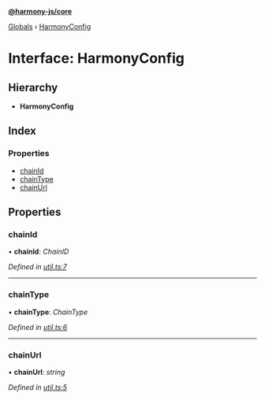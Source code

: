 **[@harmony-js/core](../README.md)**

[Globals](../README.md) › [HarmonyConfig](harmonyconfig.md)

# Interface: HarmonyConfig

## Hierarchy

* **HarmonyConfig**

## Index

### Properties

* [chainId](harmonyconfig.md#chainid)
* [chainType](harmonyconfig.md#chaintype)
* [chainUrl](harmonyconfig.md#chainurl)

## Properties

###  chainId

• **chainId**: *ChainID*

*Defined in [util.ts:7](https://github.com/FireStack-Lab/Harmony-sdk-core/blob/d171933/packages/harmony-core/src/util.ts#L7)*

___

###  chainType

• **chainType**: *ChainType*

*Defined in [util.ts:6](https://github.com/FireStack-Lab/Harmony-sdk-core/blob/d171933/packages/harmony-core/src/util.ts#L6)*

___

###  chainUrl

• **chainUrl**: *string*

*Defined in [util.ts:5](https://github.com/FireStack-Lab/Harmony-sdk-core/blob/d171933/packages/harmony-core/src/util.ts#L5)*